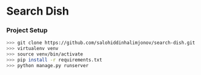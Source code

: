 # Search Dish

### Project Setup

```bash
>>> git clone https://github.com/salohiddinhalimjonov/search-dish.git
>>> virtualenv venv
>>> source venv/bin/activate
>>> pip install -r requirements.txt
>>> python manage.py runserver
```